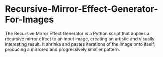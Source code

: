 # Recursive-Mirror-Effect-Generator-For-Images
The Recursive Mirror Effect Generator is a Python script that applies a recursive mirror effect to an input image, creating an artistic and visually interesting result. It shrinks and pastes iterations of the image onto itself, producing a mirrored and progressively smaller pattern.
